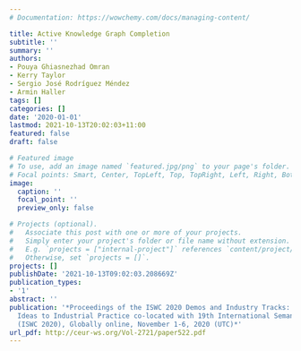 ```yaml
---
# Documentation: https://wowchemy.com/docs/managing-content/

title: Active Knowledge Graph Completion
subtitle: ''
summary: ''
authors:
- Pouya Ghiasnezhad Omran
- Kerry Taylor
- Sergio José Rodríguez Méndez
- Armin Haller
tags: []
categories: []
date: '2020-01-01'
lastmod: 2021-10-13T20:02:03+11:00
featured: false
draft: false

# Featured image
# To use, add an image named `featured.jpg/png` to your page's folder.
# Focal points: Smart, Center, TopLeft, Top, TopRight, Left, Right, BottomLeft, Bottom, BottomRight.
image:
  caption: ''
  focal_point: ''
  preview_only: false

# Projects (optional).
#   Associate this post with one or more of your projects.
#   Simply enter your project's folder or file name without extension.
#   E.g. `projects = ["internal-project"]` references `content/project/deep-learning/index.md`.
#   Otherwise, set `projects = []`.
projects: []
publishDate: '2021-10-13T09:02:03.208669Z'
publication_types:
- '1'
abstract: ''
publication: '*Proceedings of the ISWC 2020 Demos and Industry Tracks: From Novel
  Ideas to Industrial Practice co-located with 19th International Semantic Web Conference
  (ISWC 2020), Globally online, November 1-6, 2020 (UTC)*'
url_pdf: http://ceur-ws.org/Vol-2721/paper522.pdf
---
```

